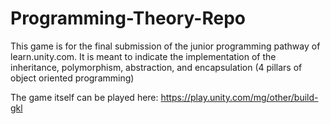 # Programming-Theory-Repo

This game is for the final submission of the junior programming pathway of learn.unity.com. It is meant to indicate the implementation of the inheritance, polymorphism, abstraction, and encapsulation (4 pillars of object oriented programming)


The game itself can be played here: https://play.unity.com/mg/other/build-gkl
